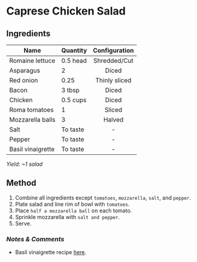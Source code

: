 # Caprese Chicken Salad

## Ingredients

| Name              | Quantity | Configuration |
| ----------------- | -------- | :-----------: |
| Romaine lettuce   | 0.5 head | Shredded/Cut  |
| Asparagus         | 2        |     Diced     |
| Red onion         | 0.25     | Thinly sliced |
| Bacon             | 3 tbsp   |     Diced     |
| Chicken           | 0.5 cups |     Diced     |
| Roma tomatoes     | 1        |    Sliced     |
| Mozzarella balls  | 3        |    Halved     |
| Salt              | To taste |       -       |
| Pepper            | To taste |       -       |
| Basil vinaigrette | To taste |       -       |

_Yield: ~1 salad_

## Method

1. Combine all ingredients except `tomatoes`, `mozzarella`, `salt`, and `pepper`.
1. Plate salad and line rim of bowl with `tomatoes`.
1. Place `half a mozzarella ball` on each tomato.
1. Sprinkle mozzarella with `salt and pepper`.
1. Serve.

### _Notes & Comments_

-   Basil vinaigrette recipe [here](https://github.com/numel007/recipes/blob/master/Sauce%20%26%20Spread/Creamy%20Basil%20Vin.md).
